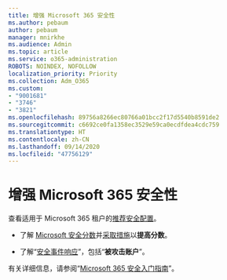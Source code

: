 ```yaml
---
title: 增强 Microsoft 365 安全性
ms.author: pebaum
author: pebaum
manager: mnirkhe
ms.audience: Admin
ms.topic: article
ms.service: o365-administration
ROBOTS: NOINDEX, NOFOLLOW
localization_priority: Priority
ms.collection: Adm_O365
ms.custom:
- "9001681"
- "3746"
- "3821"
ms.openlocfilehash: 89756a8266ec80766a01bcc2f17d5540b8591de2
ms.sourcegitcommit: c6692ce0fa1358ec3529e59ca0ecdfdea4cdc759
ms.translationtype: HT
ms.contentlocale: zh-CN
ms.lasthandoff: 09/14/2020
ms.locfileid: "47756129"
---
```

# <a name="increase-microsoft-365-security"></a>增强 Microsoft 365 安全性

查看适用于 Microsoft 365 租户的[推荐安全配置](https://docs.microsoft.com/microsoft-365/security/office-365-security/tenant-wide-setup-for-increased-security?view=o365-worldwide)。

- 了解 [Microsoft 安全分数](https://docs.microsoft.com/microsoft-365/security/mtp/microsoft-secure-score?view=o365-worldwide)并[采取措施](https://docs.microsoft.com/microsoft-365/security/mtp/microsoft-secure-score?view=o365-worldwide#take-action-to-improve-your-score)以**提高分数**。

- 了解“[安全事件响应](https://docs.microsoft.com/microsoft-365/security/office-365-security/office365-security-incident-response-overview?view=o365-worldwide)”，包括“**被攻击账户**”。

有关详细信息，请参阅“[Microsoft 365 安全入门指南](https://docs.microsoft.com/microsoft-365/security/office-365-security/security-roadmap?view=o365-worldwide)”。 
